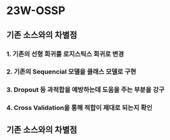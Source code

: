 # 23W-OSSP

## 기존 소스와의 차별점
### 1. 기존의 선형 회귀를 로지스틱스 회귀로 변경
### 2. 기존의 Sequencial 모델을 클래스 모델로 구현
### 3. Dropout 등 과적합을 예방하는데 도움을 주는 부분을 강구
### 4. Cross Validation을 통해 적합이 제대로 되는지 확인


## 기존 소스와의 차별점
